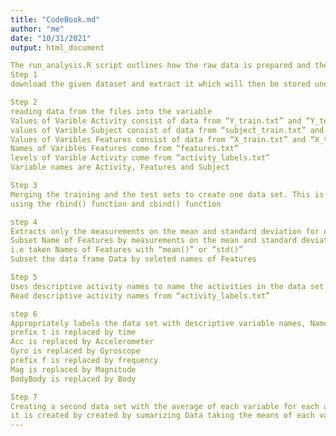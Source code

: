 ```yaml
---
title: "CodeBook.md"
author: "me"
date: "10/31/2021"
output: html_document

The run_analysis.R script outlines how the raw data is prepared and the steps taken to clean it.
Step 1
download the given dataset and extract it which will then be stored under a folder called UCI HAR Dataset

Step 2
reading data from the files into the variable
Values of Varible Activity consist of data from “Y_train.txt” and “Y_test.txt”
values of Varible Subject consist of data from “subject_train.txt” and subject_test.txt"
Values of Varibles Features consist of data from “X_train.txt” and “X_test.txt”
Names of Varibles Features come from “features.txt”
levels of Varible Activity come from “activity_labels.txt”
Variable names are Activity, Features and Subject

Step 3
Merging the training and the test sets to create one data set. This is done by merging the rows and columns of the data sets
using the rbind() function and cbind() function

step 4
Extracts only the measurements on the mean and standard deviation for each measurement
Subset Name of Features by measurements on the mean and standard deviation
i.e taken Names of Features with “mean()” or “std()”
Subset the data frame Data by seleted names of Features

Step 5
Uses descriptive activity names to name the activities in the data set
Read descriptive activity names from “activity_labels.txt”

step 6
Appropriately labels the data set with descriptive variable names, Names of Feteatures will labelled using descriptive variable names
prefix t is replaced by time
Acc is replaced by Accelerometer
Gyro is replaced by Gyroscope
prefix f is replaced by frequency
Mag is replaced by Magnitude
BodyBody is replaced by Body

Step 7
Creating a second data set with the average of each variable for each activity and each subject
it is created by created by sumarizing Data taking the means of each variable for each activity and each subject, after being grouped by subject and activity  and named Data2
---
```


